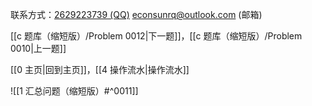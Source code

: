 联系方式：<a href="https://qm.qq.com/q/iA1sKuakak">2629223739 (QQ)</a> <a href="mailto:econsunrq@outlook.com">econsunrq@outlook.com (邮箱)</a>

[[c 题库（缩短版）/Problem 0012|下一题]]，[[c 题库（缩短版）/Problem 0010|上一题]]

[[0 主页|回到主页]]，[[4 操作流水|操作流水]]

![[1 汇总问题（缩短版）#^0011]]
